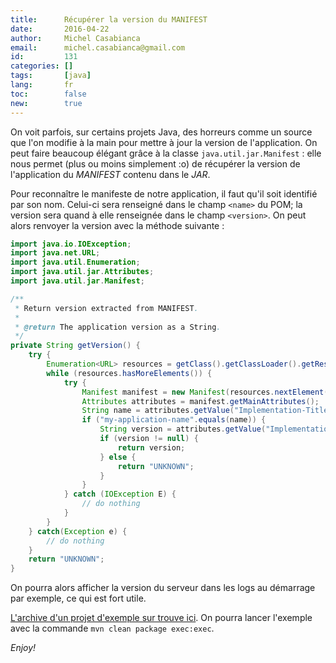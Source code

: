 ```yaml
---
title:      Récupérer la version du MANIFEST
date:       2016-04-22
author:     Michel Casabianca
email:      michel.casabianca@gmail.com
id:         131
categories: []
tags:       [java]
lang:       fr
toc:        false
new:        true
---
```


On voit parfois, sur certains projets Java, des horreurs comme un source que l'on modifie à la main pour mettre à jour la version de l'application. On peut faire beaucoup élégant grâce à la classe `java.util.jar.Manifest` : elle nous permet (plus ou moins simplement :o) de récupérer la version de l'application du *MANIFEST* contenu dans le *JAR*.

<!--more-->

Pour reconnaître le manifeste de notre application, il faut qu'il soit identifié par son nom. Celui-ci sera renseigné dans le champ `<name>` du POM; la version sera quand à elle renseignée dans le champ `<version>`. On peut alors renvoyer la version avec la méthode suivante :

```java
import java.io.IOException;
import java.net.URL;
import java.util.Enumeration;
import java.util.jar.Attributes;
import java.util.jar.Manifest;

/**
 * Return version extracted from MANIFEST.
 *
 * @return The application version as a String.
 */
private String getVersion() {
    try {
        Enumeration<URL> resources = getClass().getClassLoader().getResources("META-INF/MANIFEST.MF");
        while (resources.hasMoreElements()) {
            try {
                Manifest manifest = new Manifest(resources.nextElement().openStream());
                Attributes attributes = manifest.getMainAttributes();
                String name = attributes.getValue("Implementation-Title");
                if ("my-application-name".equals(name)) {
                    String version = attributes.getValue("Implementation-Version");
                    if (version != null) {
                        return version;
                    } else {
                        return "UNKNOWN";
                    }
                }
            } catch (IOException E) {
                // do nothing
            }
        }
    } catch(Exception e) {
        // do nothing
    }
    return "UNKNOWN";
}
```

On pourra alors afficher la version du serveur dans les logs au démarrage par exemple, ce qui est fort utile.

[L'archive d'un projet d'exemple sur trouve ici](/arc/version-from-manifest.zip). On pourra lancer l'exemple avec la commande `mvn clean package exec:exec`.

*Enjoy!*
